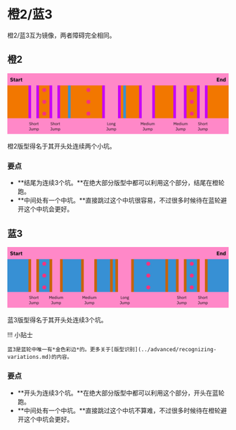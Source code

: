 # 橙2/蓝3

橙2/蓝3互为镜像，两者障碍完全相同。

## 橙2

![橙2](../images/rolls/closed-open-orange-annotated.jpg)

橙2版型得名于其开头处连续两个小坑。

### 要点

* **结尾为连续3个坑。**在绝大部分版型中都可以利用这个部分，结尾在橙轮跑。
* **中间处有一个中坑。**直接跳过这个中坑很容易，不过很多时候待在蓝轮避开这个中坑会更好。

## 蓝3

![蓝3](../images/rolls/open-closed-blue-annotated.jpg)

蓝3版型得名于其开头处连续3个坑。

!!! 小贴士

    蓝3是蓝轮中唯一有*金色彩边*的。更多关于[版型识别](../advanced/recognizing-variations.md)的内容。

### 要点

* **开头为连续3个坑。**在绝大部分版型中都可以利用这个部分，开头在蓝轮跑。
* **中间处有一个中坑。**直接跳过这个中坑不算难，不过很多时候待在橙轮避开这个中坑会更好。
